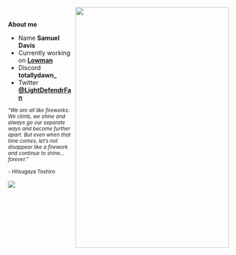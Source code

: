 <img src="https://media.tenor.com/BJ-9w-MUVCMAAAAC/tis100-sad.gif
" height="550" width="350" align="right" />
<br />

**About me**
- Name **Samuel Davis**
- Currently working on [**Lowman**](https://discord.gg/lowman)
- Discord **totallydawn_**
- Twitter [**@LightDefendrFan**](https://twitter.com/LightDefendrFan)

<sub> *“We are all like fireworks: We climb, we shine and always go our separate ways and become further apart. But even when that time comes, let’s not disappear like a firework and continue to shine… forever.”*</sub> 

<sub>- Hitsugaya Toshiro</sub>

![](https://komarev.com/ghpvc/?username=NotBruce&color=6eb1f5)
